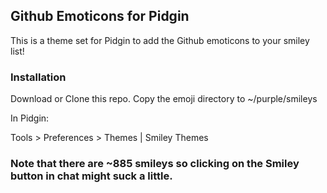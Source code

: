 ## Github Emoticons for Pidgin

This is a theme set for Pidgin to add the Github emoticons to your smiley list!

### Installation

Download or Clone this repo.
Copy the emoji directory to ~/purple/smileys

In Pidgin:

Tools > Preferences > Themes | Smiley Themes

### Note that there are ~885 smileys so clicking on the Smiley button in chat might suck a little.

